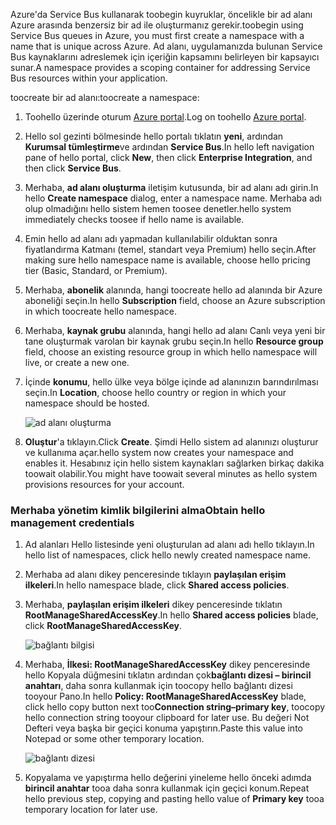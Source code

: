 <span data-ttu-id="095c6-101">Azure'da Service Bus kullanarak toobegin kuyruklar, öncelikle bir ad alanı Azure arasında benzersiz bir ad ile oluşturmanız gerekir.</span><span class="sxs-lookup"><span data-stu-id="095c6-101">toobegin using Service Bus queues in Azure, you must first create a namespace with a name that is unique across Azure.</span></span> <span data-ttu-id="095c6-102">Ad alanı, uygulamanızda bulunan Service Bus kaynaklarını adreslemek için içeriğin kapsamını belirleyen bir kapsayıcı sunar.</span><span class="sxs-lookup"><span data-stu-id="095c6-102">A namespace provides a scoping container for addressing Service Bus resources within your application.</span></span>

<span data-ttu-id="095c6-103">toocreate bir ad alanı:</span><span class="sxs-lookup"><span data-stu-id="095c6-103">toocreate a namespace:</span></span>

1. <span data-ttu-id="095c6-104">Toohello üzerinde oturum [Azure portal][Azure portal].</span><span class="sxs-lookup"><span data-stu-id="095c6-104">Log on toohello [Azure portal][Azure portal].</span></span>
2. <span data-ttu-id="095c6-105">Hello sol gezinti bölmesinde hello portalı tıklatın **yeni**, ardından **Kurumsal tümleştirme**ve ardından **Service Bus**.</span><span class="sxs-lookup"><span data-stu-id="095c6-105">In hello left navigation pane of hello portal, click **New**, then click **Enterprise Integration**, and then click **Service Bus**.</span></span>
3. <span data-ttu-id="095c6-106">Merhaba, **ad alanı oluşturma** iletişim kutusunda, bir ad alanı adı girin.</span><span class="sxs-lookup"><span data-stu-id="095c6-106">In hello **Create namespace** dialog, enter a namespace name.</span></span> <span data-ttu-id="095c6-107">Merhaba adı olup olmadığını hello sistem hemen toosee denetler.</span><span class="sxs-lookup"><span data-stu-id="095c6-107">hello system immediately checks toosee if hello name is available.</span></span>
4. <span data-ttu-id="095c6-108">Emin hello ad alanı adı yapmadan kullanılabilir olduktan sonra fiyatlandırma Katmanı (temel, standart veya Premium) hello seçin.</span><span class="sxs-lookup"><span data-stu-id="095c6-108">After making sure hello namespace name is available, choose hello pricing tier (Basic, Standard, or Premium).</span></span>
5. <span data-ttu-id="095c6-109">Merhaba, **abonelik** alanında, hangi toocreate hello ad alanında bir Azure aboneliği seçin.</span><span class="sxs-lookup"><span data-stu-id="095c6-109">In hello **Subscription** field, choose an Azure subscription in which toocreate hello namespace.</span></span>
6. <span data-ttu-id="095c6-110">Merhaba, **kaynak grubu** alanında, hangi hello ad alanı Canlı veya yeni bir tane oluşturmak varolan bir kaynak grubu seçin.</span><span class="sxs-lookup"><span data-stu-id="095c6-110">In hello **Resource group** field, choose an existing resource group in which hello namespace will live, or create a new one.</span></span>      
7. <span data-ttu-id="095c6-111">İçinde **konumu**, hello ülke veya bölge içinde ad alanınızın barındırılması seçin.</span><span class="sxs-lookup"><span data-stu-id="095c6-111">In **Location**, choose hello country or region in which your namespace should be hosted.</span></span>
   
    ![ad alanı oluşturma][create-namespace]
8. <span data-ttu-id="095c6-113">**Oluştur**'a tıklayın.</span><span class="sxs-lookup"><span data-stu-id="095c6-113">Click **Create**.</span></span> <span data-ttu-id="095c6-114">Şimdi Hello sistem ad alanınızı oluşturur ve kullanıma açar.</span><span class="sxs-lookup"><span data-stu-id="095c6-114">hello system now creates your namespace and enables it.</span></span> <span data-ttu-id="095c6-115">Hesabınız için hello sistem kaynakları sağlarken birkaç dakika toowait olabilir.</span><span class="sxs-lookup"><span data-stu-id="095c6-115">You might have toowait several minutes as hello system provisions resources for your account.</span></span>

### <a name="obtain-hello-management-credentials"></a><span data-ttu-id="095c6-116">Merhaba yönetim kimlik bilgilerini alma</span><span class="sxs-lookup"><span data-stu-id="095c6-116">Obtain hello management credentials</span></span>

1. <span data-ttu-id="095c6-117">Ad alanları Hello listesinde yeni oluşturulan ad alanı adı hello tıklayın.</span><span class="sxs-lookup"><span data-stu-id="095c6-117">In hello list of namespaces, click hello newly created namespace name.</span></span>
2. <span data-ttu-id="095c6-118">Merhaba ad alanı dikey penceresinde tıklayın **paylaşılan erişim ilkeleri**.</span><span class="sxs-lookup"><span data-stu-id="095c6-118">In hello namespace blade, click **Shared access policies**.</span></span>
3. <span data-ttu-id="095c6-119">Merhaba, **paylaşılan erişim ilkeleri** dikey penceresinde tıklatın **RootManageSharedAccessKey**.</span><span class="sxs-lookup"><span data-stu-id="095c6-119">In hello **Shared access policies** blade, click **RootManageSharedAccessKey**.</span></span>
   
    ![bağlantı bilgisi][connection-info]
4. <span data-ttu-id="095c6-121">Merhaba, **İlkesi: RootManageSharedAccessKey** dikey penceresinde hello Kopyala düğmesini tıklatın ardından çok**bağlantı dizesi – birincil anahtarı**, daha sonra kullanmak için toocopy hello bağlantı dizesi tooyour Pano.</span><span class="sxs-lookup"><span data-stu-id="095c6-121">In hello **Policy: RootManageSharedAccessKey** blade, click hello copy button next too**Connection string–primary key**, toocopy hello connection string tooyour clipboard for later use.</span></span> <span data-ttu-id="095c6-122">Bu değeri Not Defteri veya başka bir geçici konuma yapıştırın.</span><span class="sxs-lookup"><span data-stu-id="095c6-122">Paste this value into Notepad or some other temporary location.</span></span>
   
    ![bağlantı dizesi][connection-string]

5. <span data-ttu-id="095c6-124">Kopyalama ve yapıştırma hello değerini yineleme hello önceki adımda **birincil anahtar** tooa daha sonra kullanmak için geçici konum.</span><span class="sxs-lookup"><span data-stu-id="095c6-124">Repeat hello previous step, copying and pasting hello value of **Primary key** tooa temporary location for later use.</span></span>

<!--Image references-->

[create-namespace]: ./media/service-bus-create-namespace-portal/create-namespace.png
[connection-info]: ./media/service-bus-create-namespace-portal/connection-info.png
[connection-string]: ./media/service-bus-create-namespace-portal/connection-string.png
[Azure portal]: https://portal.azure.com
